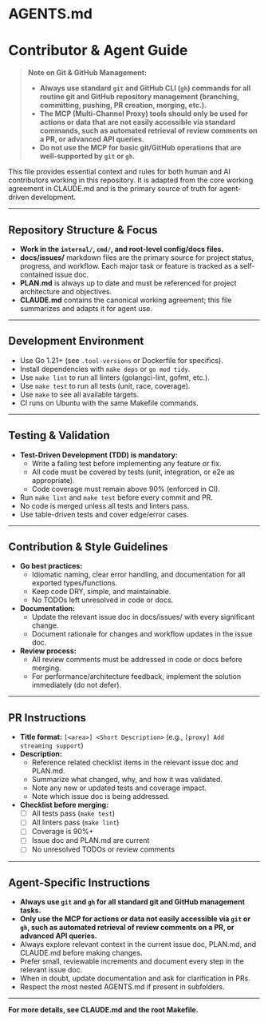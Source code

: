 # AGENTS.md

# Contributor & Agent Guide

> **Note on Git & GitHub Management:**
> - **Always use standard `git` and GitHub CLI (`gh`) commands for all routine git and GitHub repository management (branching, committing, pushing, PR creation, merging, etc.).**
> - **The MCP (Multi-Channel Proxy) tools should only be used for actions or data that are not easily accessible via standard commands, such as automated retrieval of review comments on a PR, or advanced API queries.**
> - **Do not use the MCP for basic git/GitHub operations that are well-supported by `git` or `gh`.**

This file provides essential context and rules for both human and AI contributors working in this repository. It is adapted from the core working agreement in CLAUDE.md and is the primary source of truth for agent-driven development.

---

## Repository Structure & Focus
- **Work in the `internal/`, `cmd/`, and root-level config/docs files.**
- **docs/issues/** markdown files are the primary source for project status, progress, and workflow. Each major task or feature is tracked as a self-contained issue doc.
- **PLAN.md** is always up to date and must be referenced for project architecture and objectives.
- **CLAUDE.md** contains the canonical working agreement; this file summarizes and adapts it for agent use.

---

## Development Environment
- Use Go 1.21+ (see `.tool-versions` or Dockerfile for specifics).
- Install dependencies with `make deps` or `go mod tidy`.
- Use `make lint` to run all linters (golangci-lint, gofmt, etc.).
- Use `make test` to run all tests (unit, race, coverage).
- Use `make` to see all available targets.
- CI runs on Ubuntu with the same Makefile commands.

---

## Testing & Validation
- **Test-Driven Development (TDD) is mandatory:**
  - Write a failing test before implementing any feature or fix.
  - All code must be covered by tests (unit, integration, or e2e as appropriate).
  - Code coverage must remain above 90% (enforced in CI).
- Run `make lint` and `make test` before every commit and PR.
- No code is merged unless all tests and linters pass.
- Use table-driven tests and cover edge/error cases.

---

## Contribution & Style Guidelines
- **Go best practices:**
  - Idiomatic naming, clear error handling, and documentation for all exported types/functions.
  - Keep code DRY, simple, and maintainable.
  - No TODOs left unresolved in code or docs.
- **Documentation:**
  - Update the relevant issue doc in docs/issues/ with every significant change.
  - Document rationale for changes and workflow updates in the issue doc.
- **Review process:**
  - All review comments must be addressed in code or docs before merging.
  - For performance/architecture feedback, implement the solution immediately (do not defer).

---

## PR Instructions
- **Title format:** `[<area>] <Short Description>` (e.g., `[proxy] Add streaming support`)
- **Description:**
  - Reference related checklist items in the relevant issue doc and PLAN.md.
  - Summarize what changed, why, and how it was validated.
  - Note any new or updated tests and coverage impact.
  - Note which issue doc is being addressed.
- **Checklist before merging:**
  - [ ] All tests pass (`make test`)
  - [ ] All linters pass (`make lint`)
  - [ ] Coverage is 90%+
  - [ ] Issue doc and PLAN.md are current
  - [ ] No unresolved TODOs or review comments

---

## Agent-Specific Instructions
- **Always use `git` and `gh` for all standard git and GitHub management tasks.**
- **Only use the MCP for actions or data not easily accessible via `git` or `gh`, such as automated retrieval of review comments on a PR, or advanced API queries.**
- Always explore relevant context in the current issue doc, PLAN.md, and CLAUDE.md before making changes.
- Prefer small, reviewable increments and document every step in the relevant issue doc.
- When in doubt, update documentation and ask for clarification in PRs.
- Respect the most nested AGENTS.md if present in subfolders.

---

**For more details, see CLAUDE.md and the root Makefile.** 